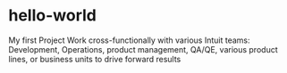 # hello-world
My first Project
Work cross-functionally with various Intuit teams: Development, Operations, product management, QA/QE, various product lines, or business units to drive forward results
